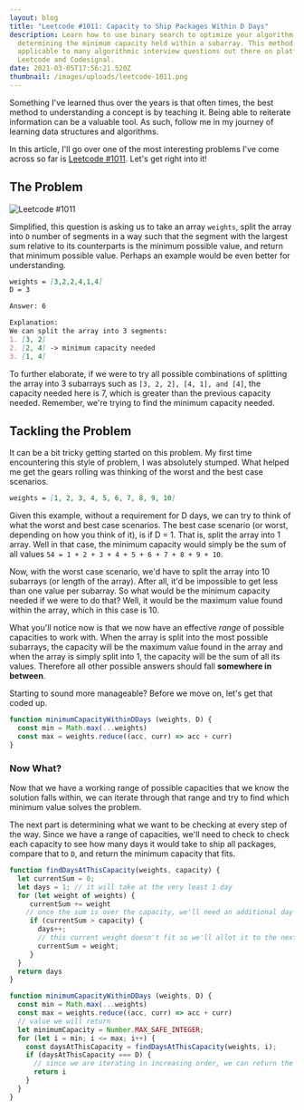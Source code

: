 ```yaml
---
layout: blog
title: "Leetcode #1011: Capacity to Ship Packages Within D Days"
description: Learn how to use binary search to optimize your algorithm for
  determining the minimum capacity held within a subarray. This method is
  applicable to many algorithmic interview questions out there on platforms like
  Leetcode and Codesignal.
date: 2021-03-05T17:56:21.520Z
thumbnail: /images/uploads/leetcode-1011.png
---
```

Something I've learned thus over the years is that often times, the best method to understanding a concept is by teaching it. Being able to reiterate information can be a valuable tool. As such, follow me in my journey of learning data structures and algorithms. 

In this article, I'll go over one of the most interesting problems I've come across so far is [Leetcode #1011](https://leetcode.com/problems/capacity-to-ship-packages-within-d-days/). Let's get right into it! 

## The Problem

![Leetcode #1011](/images/uploads/screen-shot-2021-03-05-at-10.42.33-am.png "Leetcode #1011")

Simplified, this question is asking us to take an array `weights`, split the array into `D` number of segments in a way such that the segment with the largest sum relative to its counterparts is the minimum possible value, and return that minimum possible value. Perhaps an example would be even better for understanding.

```markdown
weights = [3,2,2,4,1,4]
D = 3

Answer: 6

Explanation: 
We can split the array into 3 segments: 
1. [3, 2]
2. [2, 4] -> minimum capacity needed
3. [1, 4] 


```

 To further elaborate, if we were to try all possible combinations of splitting the array into 3 subarrays such as `[3, 2, 2], [4, 1], and [4]`, the capacity needed here is 7, which is greater than the previous capacity needed. Remember, we're trying to find the minimum capacity needed. 

## Tackling the Problem

It can be a bit tricky getting started on this problem. My first time encountering this style of problem, I was absolutely stumped. What helped me get the gears rolling was thinking of the worst and the best case scenarios. 

```markdown
weights = [1, 2, 3, 4, 5, 6, 7, 8, 9, 10]
```

Given this example, without a requirement for D days, we can try to think of what the worst and best case scenarios. The best case scenario (or worst, depending on how you think of it), is if D = 1. That is, split the array into 1 array. Well in that case, the minimum capacity would simply be the sum of all values `54 = 1 + 2 + 3 + 4 + 5 + 6 + 7 + 8 + 9 + 10`. 

Now, with the worst case scenario, we'd have to split the array into 10 subarrays (or length of the array). After all, it'd be impossible to get less than one value per subarray. So what would be the minimum capacity needed if we were to do that? Well, it would be the maximum value found within the array, which in this case is 10.  

What you'll notice now is that we now have an effective *range* of possible capacities to work with. When the array is split into the most possible subarrays, the capacity will be the maximum value found in the array and when the array is simply split into 1, the capacity will be the sum of all its values. Therefore all other possible answers should fall **somewhere in between**. 

Starting to sound more manageable? Before we move on, let's get that coded up.

```javascript
function minimumCapacityWithinDDays (weights, D) {
  const min = Math.max(...weights)
  const max = weights.reduce((acc, curr) => acc + curr)
}
```

### Now What? 

Now that we have a working range of possible capacities that we know the solution falls within, we can iterate through that range and try to find which minimum value solves the problem. 

The next part is determining what we want to be checking at every step of the way. Since we have a range of capacities, we'll need to check to check each capacity to see how many days it would take to ship all packages, compare that to `D`, and return the minimum capacity that fits.

```javascript
function findDaysAtThisCapacity(weights, capacity) {
  let currentSum = 0;
  let days = 1; // it will take at the very least 1 day
  for (let weight of weights) {
     currentSum += weight
    // once the sum is over the capacity, we'll need an additional day
     if (currentSum > capacity) {
       days++;
       // this current weight doesn't fit so we'll allot it to the next day
       currentSum = weight;
     }
  }
  return days
}

function minimumCapacityWithinDDays (weights, D) {
  const min = Math.max(...weights)
  const max = weights.reduce((acc, curr) => acc + curr)
  // value we will return
  let minimumCapacity = Number.MAX_SAFE_INTEGER;
  for (let i = min; i <= max; i++) {
    const daysAtThisCapacity = findDaysAtThisCapacity(weights, i);
    if (daysAtThisCapacity === D) {
      // since we are iterating in increasing order, we can return the first value we find as it will be the min
      return i
    }
  }
}
```